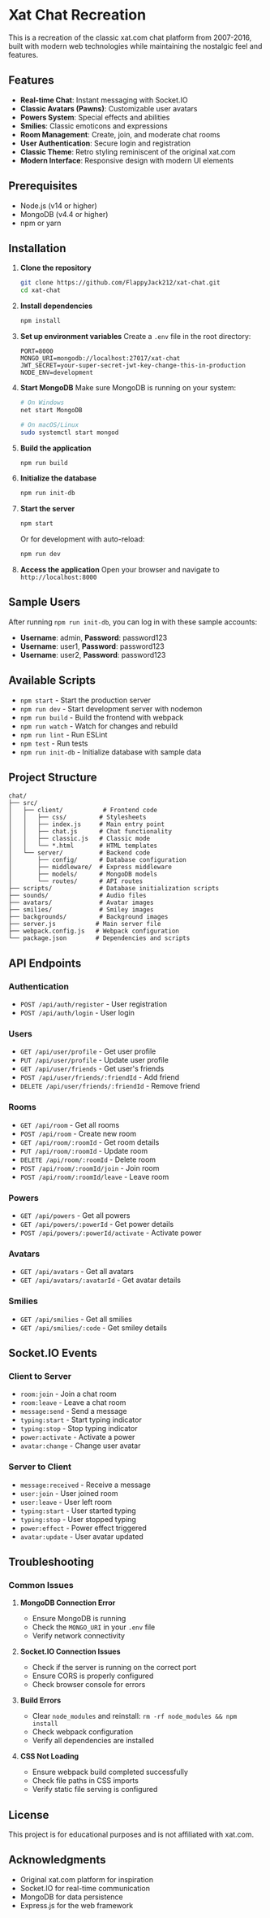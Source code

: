 # Xat Chat Recreation

This is a recreation of the classic xat.com chat platform from 2007-2016, built with modern web technologies while maintaining the nostalgic feel and features.

## Features

- **Real-time Chat**: Instant messaging with Socket.IO
- **Classic Avatars (Pawns)**: Customizable user avatars
- **Powers System**: Special effects and abilities
- **Smilies**: Classic emoticons and expressions
- **Room Management**: Create, join, and moderate chat rooms
- **User Authentication**: Secure login and registration
- **Classic Theme**: Retro styling reminiscent of the original xat.com
- **Modern Interface**: Responsive design with modern UI elements

## Prerequisites

- Node.js (v14 or higher)
- MongoDB (v4.4 or higher)
- npm or yarn

## Installation

1. **Clone the repository**
   ```bash
   git clone https://github.com/FlappyJack212/xat-chat.git
   cd xat-chat
   ```

2. **Install dependencies**
   ```bash
   npm install
   ```

3. **Set up environment variables**
   Create a `.env` file in the root directory:
   ```env
   PORT=8000
   MONGO_URI=mongodb://localhost:27017/xat-chat
   JWT_SECRET=your-super-secret-jwt-key-change-this-in-production
   NODE_ENV=development
   ```

4. **Start MongoDB**
   Make sure MongoDB is running on your system:
   ```bash
   # On Windows
   net start MongoDB
   
   # On macOS/Linux
   sudo systemctl start mongod
   ```

5. **Build the application**
   ```bash
   npm run build
   ```

6. **Initialize the database**
   ```bash
   npm run init-db
   ```

7. **Start the server**
   ```bash
   npm start
   ```

   Or for development with auto-reload:
   ```bash
   npm run dev
   ```

8. **Access the application**
   Open your browser and navigate to `http://localhost:8000`

## Sample Users

After running `npm run init-db`, you can log in with these sample accounts:

- **Username**: admin, **Password**: password123
- **Username**: user1, **Password**: password123
- **Username**: user2, **Password**: password123

## Available Scripts

- `npm start` - Start the production server
- `npm run dev` - Start development server with nodemon
- `npm run build` - Build the frontend with webpack
- `npm run watch` - Watch for changes and rebuild
- `npm run lint` - Run ESLint
- `npm test` - Run tests
- `npm run init-db` - Initialize database with sample data

## Project Structure

```
chat/
├── src/
│   ├── client/           # Frontend code
│   │   ├── css/         # Stylesheets
│   │   ├── index.js     # Main entry point
│   │   ├── chat.js      # Chat functionality
│   │   ├── classic.js   # Classic mode
│   │   └── *.html       # HTML templates
│   └── server/          # Backend code
│       ├── config/      # Database configuration
│       ├── middleware/  # Express middleware
│       ├── models/      # MongoDB models
│       └── routes/      # API routes
├── scripts/             # Database initialization scripts
├── sounds/              # Audio files
├── avatars/             # Avatar images
├── smilies/             # Smiley images
├── backgrounds/         # Background images
├── server.js           # Main server file
├── webpack.config.js   # Webpack configuration
└── package.json        # Dependencies and scripts
```

## API Endpoints

### Authentication
- `POST /api/auth/register` - User registration
- `POST /api/auth/login` - User login

### Users
- `GET /api/user/profile` - Get user profile
- `PUT /api/user/profile` - Update user profile
- `GET /api/user/friends` - Get user's friends
- `POST /api/user/friends/:friendId` - Add friend
- `DELETE /api/user/friends/:friendId` - Remove friend

### Rooms
- `GET /api/room` - Get all rooms
- `POST /api/room` - Create new room
- `GET /api/room/:roomId` - Get room details
- `PUT /api/room/:roomId` - Update room
- `DELETE /api/room/:roomId` - Delete room
- `POST /api/room/:roomId/join` - Join room
- `POST /api/room/:roomId/leave` - Leave room

### Powers
- `GET /api/powers` - Get all powers
- `GET /api/powers/:powerId` - Get power details
- `POST /api/powers/:powerId/activate` - Activate power

### Avatars
- `GET /api/avatars` - Get all avatars
- `GET /api/avatars/:avatarId` - Get avatar details

### Smilies
- `GET /api/smilies` - Get all smilies
- `GET /api/smilies/:code` - Get smiley details

## Socket.IO Events

### Client to Server
- `room:join` - Join a chat room
- `room:leave` - Leave a chat room
- `message:send` - Send a message
- `typing:start` - Start typing indicator
- `typing:stop` - Stop typing indicator
- `power:activate` - Activate a power
- `avatar:change` - Change user avatar

### Server to Client
- `message:received` - Receive a message
- `user:join` - User joined room
- `user:leave` - User left room
- `typing:start` - User started typing
- `typing:stop` - User stopped typing
- `power:effect` - Power effect triggered
- `avatar:update` - User avatar updated

## Troubleshooting

### Common Issues

1. **MongoDB Connection Error**
   - Ensure MongoDB is running
   - Check the `MONGO_URI` in your `.env` file
   - Verify network connectivity

2. **Socket.IO Connection Issues**
   - Check if the server is running on the correct port
   - Ensure CORS is properly configured
   - Check browser console for errors

3. **Build Errors**
   - Clear `node_modules` and reinstall: `rm -rf node_modules && npm install`
   - Check webpack configuration
   - Verify all dependencies are installed

4. **CSS Not Loading**
   - Ensure webpack build completed successfully
   - Check file paths in CSS imports
   - Verify static file serving is configured

## License

This project is for educational purposes and is not affiliated with xat.com.

## Acknowledgments

- Original xat.com platform for inspiration
- Socket.IO for real-time communication
- MongoDB for data persistence
- Express.js for the web framework
